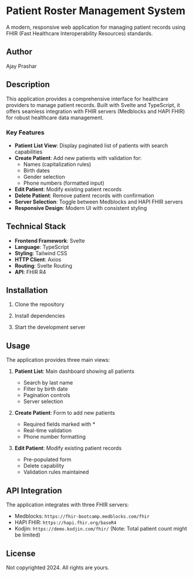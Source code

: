 # Patient Roster Management System

A modern, responsive web application for managing patient records using FHIR (Fast Healthcare Interoperability Resources) standards.

## Author
Ajay Prashar

## Description
This application provides a comprehensive interface for healthcare providers to manage patient records. Built with Svelte and TypeScript, it offers seamless integration with FHIR servers (Medblocks and HAPI FHIR) for robust healthcare data management.

### Key Features
- **Patient List View**: Display paginated list of patients with search capabilities
- **Create Patient**: Add new patients with validation for:
  - Names (capitalization rules)
  - Birth dates
  - Gender selection
  - Phone numbers (formatted input)
- **Edit Patient**: Modify existing patient records
- **Delete Patient**: Remove patient records with confirmation
- **Server Selection**: Toggle between Medblocks and HAPI FHIR servers
- **Responsive Design**: Modern UI with consistent styling

## Technical Stack
- **Frontend Framework**: Svelte
- **Language**: TypeScript
- **Styling**: Tailwind CSS
- **HTTP Client**: Axios
- **Routing**: Svelte Routing
- **API**: FHIR R4

## Installation
1. Clone the repository

2. Install dependencies

3. Start the development server

## Usage
The application provides three main views:
1. **Patient List**: Main dashboard showing all patients
   - Search by last name
   - Filter by birth date
   - Pagination controls
   - Server selection

2. **Create Patient**: Form to add new patients
   - Required fields marked with *
   - Real-time validation
   - Phone number formatting

3. **Edit Patient**: Modify existing patient records
   - Pre-populated form
   - Delete capability
   - Validation rules maintained

## API Integration
The application integrates with three FHIR servers:
- Medblocks: `https://fhir-bootcamp.medblocks.com/fhir`
- HAPI FHIR: `https://hapi.fhir.org/baseR4`
- Kodjin: `https://demo.kodjin.com/fhir/` (Note: Total patient count might be limited)

## License
Not copyrighted 2024. All rights are yours.
